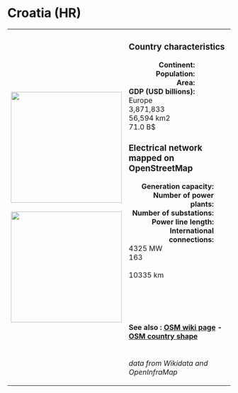# Croatia (HR)

<table width="90%">
<tr>
<td>
<img src="https://upload.wikimedia.org/wikipedia/commons/1/1b/Flag_of_Croatia.svg" width="250">
<br><br>
<img src="https://upload.wikimedia.org/wikipedia/commons/f/fb/EU-Croatia_%28orthographic_projection%29.png" width="250"></td>
<td>
<h3>Country characteristics</h3>
<div style="display: inline-block;text-align:right;margin-right:30px;font-weight: bold;">
Continent:<br>Population:<br>Area:<br>GDP (USD billions):
</div>
<div style="display: inline-block;">
Europe<br>3,871,833<br>56,594 km2<br>71.0 B$
</div>
<h3>Electrical network mapped on OpenStreetMap</h3>
<div style="display: inline-block;text-align:right;margin-right:30px;font-weight: bold;">Generation capacity:<br>
Number of power plants:<br>
Number of substations:<br>
Power line length:<br>
International connections:<br>
</div>
<div style="display: inline-block;">4325 MW<br>
163<br>
<br>
10335 km<br>
<br>
</div>

<br><br><h4>See also :
<a href="https://wiki.openstreetmap.org/wiki/Power_networks/Croatia" target="_blank">OSM wiki page</a> -
<a href="https://openstreetmap.org/relation/214885" target="_blank">OSM country shape</a>
</h4>

<br><i>data from Wikidata and OpenInfraMap</i>
</td>
</tr>
</table>




